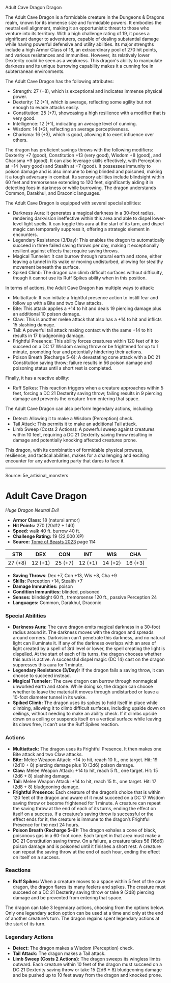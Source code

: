 <MonsterName/>Adult Cave Dragon</MonsterName>
<CreatureType/>Dragon</CreatureType>

<summary>The Adult Cave Dragon is a formidable creature in the Dungeons & Dragons realm, known for its immense size and formidable powers. It embodies the neutral evil alignment, making it an opportunistic threat to those who venture into its territory. With a high challenge rating of 19, it poses a significant danger to adventurers, capable of dealing substantial damage while having powerful defensive and utility abilities. Its major strengths include a high Armor Class of 18, an extraordinary pool of 270 hit points, and various resistances and immunities. However, its relatively lower Dexterity could be seen as a weakness. This dragon's ability to manipulate darkness and its unique burrowing capability makes it a cunning foe in subterranean environments.</summary>

<detail>

The Adult Cave Dragon has the following attributes: 
- Strength: 27 (+8), which is exceptional and indicates immense physical power.
- Dexterity: 12 (+1), which is average, reflecting some agility but not enough to evade attacks easily.
- Constitution: 25 (+7), showcasing a high resilience with a modifier that is very good.
- Intelligence: 12 (+1), indicating an average level of cunning.
- Wisdom: 14 (+2), reflecting an average perceptiveness.
- Charisma: 16 (+3), which is good, allowing it to exert influence over others.

The dragon has proficient savings throws with the following modifiers: Dexterity +7 (good), Constitution +13 (very good), Wisdom +8 (good), and Charisma +9 (good). It can also leverage skills effectively, with Perception at +14 (very good) and Stealth at +7 (good). It possesses immunity to poison damage and is also immune to being blinded and poisoned, making it a tough adversary in combat. Its sensory abilities include blindsight within 60 feet and tremorsense extending to 120 feet, significantly aiding it in detecting foes in darkness or while burrowing. The dragon understands Common, Darakhul, and Draconic languages.

The Adult Cave Dragon is equipped with several special abilities:
- Darkness Aura: It generates a magical darkness in a 30-foot radius, rendering darkvision ineffective within this area and able to dispel lower-level light spells. It can toggle this aura at the start of its turn, and dispel magic can temporarily suppress it, offering a strategic element in encounters.
- Legendary Resistance (3/Day): This enables the dragon to automatically succeed in three failed saving throws per day, making it exceptionally resilient against effects that require saving throws.
- Magical Tunneler: It can burrow through natural earth and stone, either leaving a tunnel in its wake or moving undisturbed, allowing for stealthy movement beneath the surface.
- Spiked Climb: The dragon can climb difficult surfaces without difficulty, though it cannot use its Ruff Spikes ability when in this position.

In terms of actions, the Adult Cave Dragon has multiple ways to attack:
- Multiattack: It can initiate a frightful presence action to instill fear and follow up with a Bite and two Claw attacks. 
- Bite: This attack applies a +14 to hit and deals 19 piercing damage plus an additional 10 poison damage.
- Claw: This is another melee attack that also has a +14 to hit and inflicts 15 slashing damage.
- Tail: A powerful tail attack making contact with the same +14 to hit results in 17 bludgeoning damage.
- Frightful Presence: This ability forces creatures within 120 feet of it to succeed on a DC 17 Wisdom saving throw or be frightened for up to 1 minute, promoting fear and potentially hindering their actions.
- Poison Breath (Recharge 5–6): A devastating cone attack with a DC 21 Constitution saving throw; failure results in 56 poison damage and poisoning status until a short rest is completed.

Finally, it has a reactive ability:
- Ruff Spikes: This reaction triggers when a creature approaches within 5 feet, forcing a DC 21 Dexterity saving throw; failing results in 9 piercing damage and prevents the creature from entering that space.

The Adult Cave Dragon can also perform legendary actions, including:
- Detect: Allowing it to make a Wisdom (Perception) check.
- Tail Attack: This permits it to make an additional Tail attack.
- Limb Sweep (Costs 2 Actions): A powerful sweep against creatures within 10 feet, requiring a DC 21 Dexterity saving throw resulting in damage and potentially knocking affected creatures prone. 

This dragon, with its combination of formidable physical prowess, resilience, and tactical abilities, makes for a challenging and exciting encounter for any adventuring party that dares to face it.</detail>



---

Source: 5e_artisinal_monsters

# Adult Cave Dragon

*Huge* *Dragon* *Neutral Evil*

- **Armor Class:** 18 (natural armor)
- **Hit Points:** 270 (20d12 + 140)
- **Speed:** walk 40 ft. burrow 40 ft.
- **Challenge Rating:** 19 (22,000 XP)
- **Source:** [Tome of Beasts 2023](https://koboldpress.com/kpstore/product/tome-of-beasts-1-2023-edition/) page 114

| STR | DEX | CON | INT | WIS | CHA |
| --- | --- | --- | --- | --- | --- |
| 27 (+8) | 12 (+1) | 25 (+7) | 12 (+1) | 14 (+2) | 16 (+3) |

- **Saving Throws**: Dex +7, Con +13, Wis +8, Cha +9
- **Skills:** Perception +14, Stealth +7
- **Damage Immunities:** poison
- **Condition Immunities:** blinded, poisoned
- **Senses:** blindsight 60 ft., tremorsense 120 ft., passive Perception 24
- **Languages:** Common, Darakhul, Draconic

### Special Abilities

- **Darkness Aura:** The cave dragon emits magical darkness in a 30-foot radius around it. The darkness moves with the dragon and spreads around corners. Darkvision can’t penetrate this darkness, and no natural light can illuminate it. If any of the darkness overlaps with an area of light created by a spell of 3rd level or lower, the spell creating the light is dispelled. At the start of each of its turns, the dragon chooses whether this aura is active. A successful dispel magic (DC 14) cast on the dragon suppresses this aura for 1 minute.
- **Legendary Resistance (3/Day):** If the dragon fails a saving throw, it can choose to succeed instead.
- **Magical Tunneler:** The cave dragon can burrow through nonmagical unworked earth and stone. While doing so, the dragon can choose whether to leave the material it moves through undisturbed or leave a 10-foot diameter tunnel in its wake.
- **Spiked Climb:** The dragon uses its spikes to hold itself in place while climbing, allowing it to climb difficult surfaces, including upside down on ceilings, without needing to make an ability check. If it climbs upside down on a ceiling or suspends itself on a vertical surface while leaving its claws free, it can’t use the Ruff Spikes reaction.

### Actions

- **Multiattack:** The dragon uses its Frightful Presence. It then makes one Bite attack and two Claw attacks.
- **Bite:** Melee Weapon Attack: +14 to hit, reach 10 ft., one target. Hit: 19 (2d10 + 8) piercing damage plus 10 (3d6) poison damage.
- **Claw:** Melee Weapon Attack: +14 to hit, reach 5 ft., one target. Hit: 15 (2d6 + 8) slashing damage.
- **Tail:** Melee Weapon Attack: +14 to hit, reach 15 ft., one target. Hit: 17 (2d8 + 8) bludgeoning damage.
- **Frightful Presence:** Each creature of the dragon’s choice that is within 120 feet of the dragon and aware of it must succeed on a DC 17 Wisdom saving throw or become frightened for 1 minute. A creature can repeat the saving throw at the end of each of its turns, ending the effect on itself on a success. If a creature’s saving throw is successful or the effect ends for it, the creature is immune to the dragon’s Frightful Presence for the next 24 hours.
- **Poison Breath (Recharge 5–6):** The dragon exhales a cone of black, poisonous gas in a 60-foot cone. Each target in that area must make a DC 21 Constitution saving throw. On a failure, a creature takes 56 (16d6) poison damage and is poisoned until it finishes a short rest. A creature can repeat the saving throw at the end of each hour, ending the effect on itself on a success.

### Reactions

- **Ruff Spikes:** When a creature moves to a space within 5 feet of the cave dragon, the dragon flares its many feelers and spikes. The creature must succeed on a DC 21 Dexterity saving throw or take 9 (2d8) piercing damage and be prevented from entering that space.

The dragon can take 3 legendary actions, choosing from the options below. Only one legendary action option can be used at a time and only at the end of another creature’s turn. The dragon regains spent legendary actions at the start of its turn.

### Legendary Actions

- **Detect:** The dragon makes a Wisdom (Perception) check.
- **Tail Attack:** The dragon makes a Tail attack.
- **Limb Sweep (Costs 2 Actions):** The dragon sweeps its wingless limbs outward. Each creature within 10 feet of the dragon must succeed on a DC 21 Dexterity saving throw or take 15 (2d6 + 8) bludgeoning damage and be pushed up to 10 feet away from the dragon and knocked prone.


